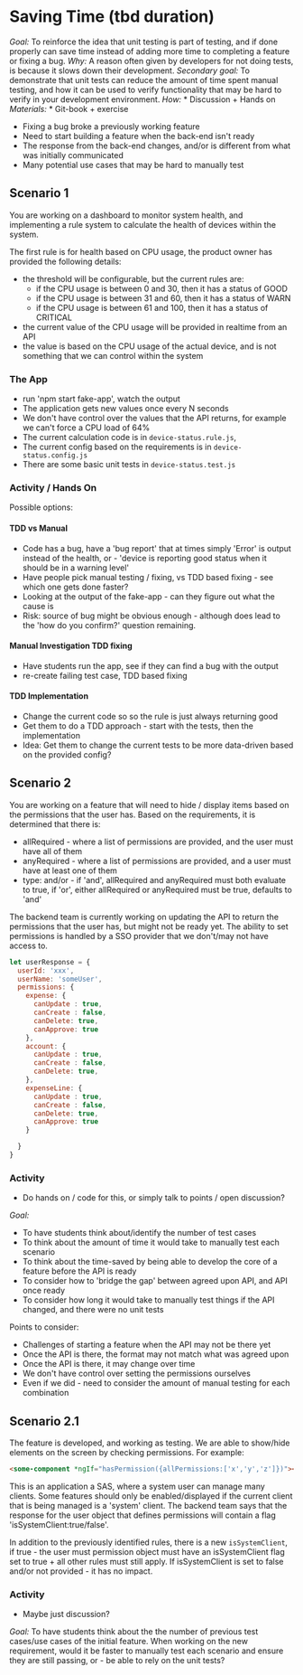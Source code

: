 # Saving Time (tbd duration)

*Goal:* To reinforce the idea that unit testing is part of testing, and if done properly can save time instead of adding more time to completing a feature or fixing a bug.
*Why:* A reason often given by developers for not doing tests, is because it slows down their development.
*Secondary goal:* To demonstrate that unit tests can reduce the amount of time spent manual testing, and how it can be used to verify functionality that may be hard to verify in your development environment.
*How:* * Discussion + Hands on
*Materials:* * Git-book + exercise


* Fixing a bug broke a previously working feature
* Need to start building a feature when the back-end isn't ready
* The response from the back-end changes, and/or is different from what was initially communicated  
* Many potential use cases that may be hard to manually test


## Scenario 1

You are working on a dashboard to monitor system health, and implementing a rule system to calculate the health of devices within the system.

The first rule is for health based on CPU usage, the product owner has provided the following details:

* the threshold will be configurable, but the current rules are:
  * if the CPU usage is between 0 and 30, then it has a status of GOOD
  * if the CPU usage is between 31 and 60, then it has a status of WARN
  * if the CPU usage is between 61 and 100, then it has a status of CRITICAL
* the current value of the CPU usage will be provided in realtime from an API
* the value is based on the CPU usage of the actual device, and is not something that we can control within the system

### The App

* run 'npm start fake-app', watch the output
* The application gets new values once every N seconds
* We don't have control over the values that the API returns, for example we can't force a CPU load of 64%
* The current calculation code is in `device-status.rule.js`,
* The current config based on the requirements is in `device-status.config.js`
* There are some basic unit tests in `device-status.test.js`

### Activity / Hands On

Possible options:

#### TDD vs Manual

* Code has a bug, have a 'bug report' that at times simply 'Error' is output instead of the health, or - 'device is reporting good status when it should be in a warning level'
* Have people pick manual testing / fixing, vs TDD based fixing - see which one gets done faster?
* Looking at the output of the fake-app - can they figure out what the cause is
* Risk: source of bug might be obvious enough - although does lead to the 'how do you confirm?' question remaining.

#### Manual Investigation TDD fixing

* Have students run the app, see if they can find a bug with the output
* re-create failing test case, TDD based fixing

#### TDD Implementation

* Change the current code so so the rule is just always returning good
* Get them to do a TDD approach - start with the tests, then the implementation
* Idea: Get them to change the current tests to be more data-driven based on the provided config?


## Scenario 2

You are working on a feature that will need to hide / display items based on the permissions that the user has. Based on the requirements, it is determined that there is:

* allRequired - where a list of permissions are provided, and the user must have all of them
* anyRequired - where a list of permissions are provided, and a user must have at least one of them
* type: and/or - if 'and', allRequired and anyRequired must both evaluate to true, if 'or', either allRequired or anyRequired must be true, defaults to 'and'

The backend team is currently working on updating the API to return the permissions that the user has, but might not be ready yet. The ability to set permissions is handled by a SSO provider that we don't/may not have access to.

```js
let userResponse = {
  userId: 'xxx',
  userName: 'someUser',
  permissions: {
    expense: {
      canUpdate : true,
      canCreate : false,
      canDelete: true,
      canApprove: true
    },
    account: {
      canUpdate : true,
      canCreate : false,
      canDelete: true,
    },
    expenseLine: {
      canUpdate : true,
      canCreate : false,
      canDelete: true,
      canApprove: true
    }

  }
}
```

### Activity

* Do hands on / code for this, or simply talk to points / open discussion?

*Goal:*
  * To have students think about/identify the number of test cases
  * To think about the amount of time it would take to manually test each scenario
  * To think about the time-saved by being able to develop the core of a feature before the API is ready
  * To consider how to 'bridge the gap' between agreed upon API, and API once ready
  * To consider how long it would take to manually test things if the API changed, and there were no unit tests

Points to consider:

* Challenges of starting a feature when the API may not be there yet
* Once the API is there, the format may not match what was agreed upon
* Once the API is there, it may change over time
* We don't have control over setting the permissions ourselves
* Even if we did - need to consider the amount of manual testing for each combination

## Scenario 2.1

The feature is developed, and working as testing. We are able to show/hide elements on the screen by checking permissions. For example:

```html
<some-component *ngIf="hasPermission({allPermissions:['x','y','z']})"></some-component>
```

This is an application a SAS, where a system user can manage many clients. Some features should only be enabled/displayed if the current client that is being managed is a 'system' client. The backend team says that the response for the user object that defines permissions will contain a flag 'isSystemClient:true/false'.

In addition to the previously identified rules, there is a new `isSystemClient`, if true - the user must permission object must have an isSystemClient flag set to true + all other rules must still apply. If isSystemClient is set to false and/or not provided - it has no impact.

### Activity 

* Maybe just discussion?

*Goal:* To have students think about the the number of previous test cases/use cases of the initial feature. When working on the new requirement, would it be faster to manually test each scenario and ensure they are still passing, or - be able to rely on the unit tests?
